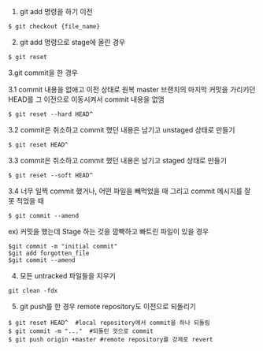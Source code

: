 1. git add 명령을 하기 이전
```
$ git checkout {file_name}
```

2. git add 명령으로 stage에 올린 경우
```
$ git reset
```

3.git commit을 한 경우

3.1 commit 내용을 없애고 이전 상태로 원복
master 브랜치의 마지막 커밋을 가리키던 HEAD를 그 이전으로 이동시켜서 commit 내용을 없앰
```
$ git reset --hard HEAD^
```

3.2 commit은 취소하고 commit 했던 내용은 남기고 unstaged 상태로 만들기
```
$ git reset HEAD^
```

3.3 commit은 취소하고 commit 했던 내용은 남기고 staged 상태로 만들기
```
$ git reset --soft HEAD^
```

3.4 너무 일찍 commit 했거나, 어떤 파일을 빼먹었을 때 그리고 commit 메시지를 잘못 적었을 때
```
$ git commit --amend
```
ex) 커밋을 했는데 Stage 하는 것을 깜빡하고 빠트린 파일이 있을 경우
```
$git commit -m "initial commit"
$git add forgotten_file
$git commit --amend
```

4. 모든 untracked 파일들을 지우기
```
git clean -fdx
```

5. git push를 한 경우 remote repository도 이전으로 되돌리기
```
$ git reset HEAD^  #local repository에서 commit을 하나 되돌림
$ git commit -m "..."  #되돌린 것으로 commit
$ git push origin +master #remote repository를 강제로 revert
```
 
